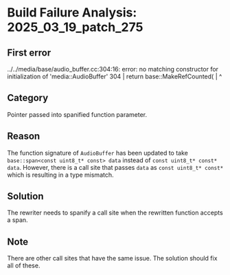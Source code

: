 # Build Failure Analysis: 2025_03_19_patch_275

## First error

../../media/base/audio_buffer.cc:304:16: error: no matching constructor for initialization of 'media::AudioBuffer'
  304 |   return base::MakeRefCounted<AudioBuffer>(
      |                ^

## Category
Pointer passed into spanified function parameter.

## Reason
The function signature of `AudioBuffer` has been updated to take `base::span<const uint8_t* const> data` instead of `const uint8_t* const* data`. However, there is a call site that passes `data` as `const uint8_t* const*` which is resulting in a type mismatch.

## Solution
The rewriter needs to spanify a call site when the rewritten function accepts a span.

## Note
There are other call sites that have the same issue. The solution should fix all of these.